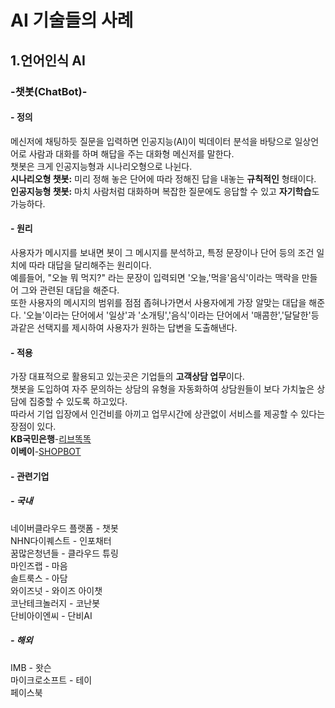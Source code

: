 #  AI 기술들의 사례  

## 1.언어인식 AI  
### **-챗봇(ChatBot)-**  
#### -  **정의**  
메신저에 채팅하듯 질문을 입력하면 인공지능(AI)이 빅데이터 분석을 바탕으로 일상언어로 사람과 대화를 하며 해답을 주는 대화형 메신저를 말한다.  
챗봇은 크게 인공지능형과 시나리오형으로 나뉜다.  
**시나리오형 챗봇:** 미리 정해 놓은 단어에 따라 정해진 답을 내놓는 **규칙적인** 형태이다.    
**인공지능형 챗봇:** 마치 사람처럼 대화하며 복잡한 질문에도 응답할 수 있고 **자기학습**도 가능하다.


#### -  **원리**  
사용자가 메시지를 보내면 봇이 그 메시지를 분석하고, 특정 문장이나 단어 등의 조건 일치에 따라 대답을 달리해주는 원리이다.  
예를들어, "오늘 뭐 먹지?" 라는 문장이 입력되면 '오늘,'먹을'음식'이라는 맥락을 만들어 그와 관련된 대답을 해준다.  
또한 사용자의 메시지의 범위를 점점 좁혀나가면서 사용자에게 가장 알맞는 대답을 해준다. '오늘'이라는 단어에서 '일상'과 '소개팅','음식'이라는 단어에서 '매콤한','달달한'등 과같은 선택지를 제시하여 사용자가 원하는 답변을 도출해낸다.  


#### -  **적용**  
가장 대표적으로 활용되고 있는곳은 기업들의 **고객상담 업무**이다.  
챗봇을 도입하여 자주 문의하는 상담의 유형을 자동화하여 상담원들이 보다 가치높은 상담에 집중할 수 있도록 하고있다.  
따라서 기업 입장에서 인건비를 아끼고 업무시간에 상관없이 서비스를 제공할 수 있다는 장점이 있다.  
**KB국민은행**-[리브똑똑](https://omoney.kbstar.com/quics?page=C056265#loading)  
**이베이**-[SHOPBOT](https://www.ebayinc.com/stories/news/say-hello-to-ebay-shopbot-beta/)


#### -  **관련기업**  
##### - 국내
네이버클라우드 플랫폼 - 챗봇  
NHN다이퀘스트 - 인포채터  
꿈많은청년들 - 클라우드 튜링  
마인즈랩 - 마음  
솔트룩스 - 아담  
와이즈넛 - 와이즈 아이챗  
코난테크놀러지 - 코난봇  
단비아이엔씨 - 단비AI  
##### - 해외  
IMB - 왓슨  
마이크로소프트 - 테이  
페이스북  



